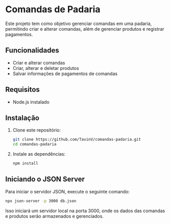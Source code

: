 # Comandas de Padaria

Este projeto tem como objetivo gerenciar comandas em uma padaria, permitindo criar e alterar comandas, além de gerenciar produtos e registrar pagamentos.

## Funcionalidades

- Criar e alterar comandas
- Criar, alterar e deletar produtos
- Salvar informações de pagamentos de comandas

## Requisitos

- Node.js instalado

## Instalação

1. Clone este repositório:
   ```sh
   git clone https://github.com/TavinV/comandas-padaria.git
   cd comandas-padaria
   ```
2. Instale as dependências:
   ```sh
   npm install
   ```

## Iniciando o JSON Server

Para iniciar o servidor JSON, execute o seguinte comando:
```sh
npx json-server -p 3000 db.json
```

Isso iniciará um servidor local na porta 3000, onde os dados das comandas e produtos serão armazenados e gerenciados.

